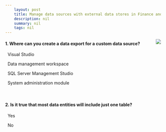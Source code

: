 ```yaml
---
    layout: post
    title: Manage data sources with external data stores in Finance and Operations apps  
    description: nil
    summary: nil
    tags: nil
---
```



 <a target="_blank" href="https://docs.microsoft.com/en-us/learn/modules/external-data-sources-finance-operations/6-check/"><i class="fas fa-external-link-alt"></i> </a>
 <img align="right" src="https://docs.microsoft.com/en-us/learn/achievements/external-data-sources-dynamics-365-finance-operations.svg">
####  1. Where can you create a data export for a custom data source?


<i class='far fa-square'></i> &nbsp;&nbsp;Visual Studio

<i class='fas fa-check-square' style='color: Dodgerblue;'></i> &nbsp;&nbsp;Data management workspace

<i class='far fa-square'></i> &nbsp;&nbsp;SQL Server Management Studio

<i class='far fa-square'></i> &nbsp;&nbsp;System administration module
<br />
<br />
<br />

####  2. Is it true that most data entities will include just one table?


<i class='far fa-square'></i> &nbsp;&nbsp;Yes

<i class='fas fa-check-square' style='color: Dodgerblue;'></i> &nbsp;&nbsp;No
<br />
<br />
<br />
